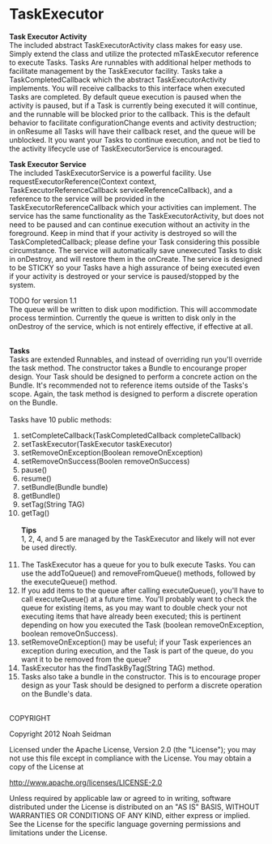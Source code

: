 TaskExecutor
===================

<b>Task Executor Activity</b><br>
The included abstract TaskExecutorActivity class makes for easy use. Simply extend the class and utilize the protected mTaskExecutor reference to execute Tasks. Tasks 
Are runnables with additional helper methods to facilitate management by the TaskExecutor facility. Tasks take a TaskCompletedCallback which the abstract TaskExecutorActivity implements. You will 
receive callbacks to this interface when executed Tasks are completed. By default queue execution is paused when the activity is paused, but if a Task is currently being executed it will continue, and the runnable will be blocked prior to the callback. 
This is the default behavior to facilitate configurationChange events and activity destruction; in onResume all Tasks will 
have their callback reset, and the queue will be unblocked. It you want your Tasks to continue execution, and not be tied to the activity lifecycle use of TaskExecutorService is encouraged.

<b>Task Executor Service</b><br>
The included TaskExecutorService is a powerful facility. Use requestExecutorReference(Context context, TaskExecutorReferenceCallback serviceReferenceCallback), and a reference to the service will be provided
in the TaskExecutorReferenceCallback which your activities can implement. The service has the same functionality as the TaskExecutorActivity, but does not need to be paused and can continue execution without 
an activity in the foreground. Keep in mind that if your activity is destroyed so will the TaskCompletedCallback; please define your Task considering this possible circumstance. The service will automatically save unexecuted Tasks to disk in onDestroy, and will restore them
in the onCreate. The service is designed to be STICKY so your Tasks have a high assurance of being executed even if your activity is destroyed or your service is paused/stopped by the system.

TODO for version 1.1<br>
The queue will be written to disk upon modifiction. This will accommodate process termintion. Currently the queue is written to disk 
only in the onDestroy of the service, which is not entirely effective, if effective at all.<br><br>

<b>Tasks</b><br>
Tasks are extended Runnables, and instead of overriding run you'll override the task method. The constructor takes a Bundle to encourange proper design. Your Task should be designed 
to perform a concrete action on the Bundle. It's recommended not to reference items outside of the Tasks's scope. Again, the task method is designed 
to perform a discrete operation on the Bundle.
<br><br>
Tasks have 10 public methods:<br>
1) setCompleteCallback(TaskCompletedCallback completeCallback)<br>
2) setTaskExecutor(TaskExecutor taskExecutor)<br>
3) setRemoveOnException(Boolean removeOnException)<br>
4) setRemoveOnSuccess(Boolen removeOnSuccess)<br>
5) pause()<br>
6) resume()<br>
7) setBundle(Bundle bundle)<br>
8) getBundle()<br>
9) setTag(String TAG)<br>
10) getTag()<br><br>
<b>Tips</b><br>
1, 2, 4, and 5 are managed by the TaskExecutor and likely will not ever be used directly.
<br><br>
1) The TaskExecutor has a queue for you to bulk execute Tasks. You can use the addToQueue() and removeFromQueue() methods, 
followed by the executeQueue() method. <br>
2) If you add items to the queue after calling executeQueue(), you'll have to call executeQueue() at a future time. You'll probably want to check the queue for existing items, as you may 
want to double check your not executing items that have already been executed; this is pertinent depending on how you executed the Task (boolean removeOnException, boolean removeOnSuccess). <br>
3) setRemoveOnException() may be useful; if your Task experiences an exception 
during execution, and the Task is part of the queue, do you want it to be removed from the queue?<br>
4) TaskExecutor has the findTaskByTag(String TAG) method.<br>
5) Tasks also take a bundle in the constructor. This is to encourage proper design as your Task should be designed to perform a discrete operation on the Bundle's data.
<br><br>

COPYRIGHT

Copyright 2012 Noah Seidman

Licensed under the Apache License, Version 2.0 (the "License"); you may not use this file except in compliance with the License. You may obtain a copy of the License at

http://www.apache.org/licenses/LICENSE-2.0

Unless required by applicable law or agreed to in writing, software distributed under the License is distributed on an "AS IS" BASIS, WITHOUT WARRANTIES OR CONDITIONS OF ANY KIND, either express or implied. See the License for the specific language governing permissions and limitations under the License.